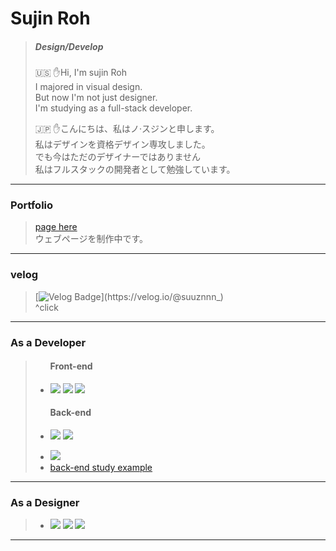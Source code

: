 # Sujin Roh
> ##### Design/Develop
> 
>🇺🇸
>✋Hi, I'm sujin Roh <br>
>I majored in visual design.<br>
>But now I'm not just designer.<br>
>I'm studying as a full-stack developer.<br>
>
>🇯🇵
>✋こんにちは、私はノ·スジンと申します。<br>
>私はデザインを資格デザイン専攻しました。<br>
>でも今はただのデザイナーではありません<br>
>私はフルスタックの開発者として勉強しています。<br>
>
>
>
>
>
> 
>
>
>

---
### Portfolio
>
> <a href="https://suzinroh.github.io/Page/index.html"> page here</a> <br>
> ウェブページを制作中です。<br>
> 
>
>
>
---
### velog
> 
> [![Velog Badge](http://img.shields.io/badge/-Velog-20c997?style=flat&link=https://velog.io/@suuznnn_)](https://velog.io/@suuznnn_)  
>  ^click
> 
>










---
### As a Developer
>   <ul>
>      <h4>Front-end</h4>
>      <li><p float="center">
>      <img src="https://img.shields.io/badge/HTML5-E34F26?style=flat-square&logo=HTML5&logoColor=white"/>
>      <img src="https://img.shields.io/badge/CSS3-1572B6?style=flat-square&logo=CSS3&logoColor=white"/>
>      <img src="https://img.shields.io/badge/JavaScript-F7DF1E?style=flat-square&logo=JavaScript&logoColor=white"/>
>      </p>
>      <h4>Back-end</h4>
>      <li> <p><img src="https://img.shields.io/badge/Java-007396?style=flat-square&logo=Java&logoColor=white"/>
>      <img src="https://img.shields.io/badge/Oracle-F80000?style=flat-square&logo=Oracle&logoColor=white"/></p>
>      <li><img src="https://img.shields.io/badge/Node.js-339933?style=flat-square&logo=Node.js&logoColor=white"/>
>      <li><a href="https://github.com/SuzinRoh/jslproject">back-end study example</a>
>    </ul>  
 ---

### As a Designer
>   <ul>
>   <li><p float="center">
>   <img src="https://img.shields.io/badge/Adobe_Illustrator-FF9A00?style=flatsquare&logo=AdobeIllustrator&logoColor=white"/>
>   <img src="https://img.shields.io/badge/Adobe_Photoshop-31A8FF?style=flat-square&logo=AdobePhotoshop&logoColor=white" />
>   <img src="https://img.shields.io/badge/Blender-F5792A?style=flat-square&logo=Blender&logoColor=white" /></p>
>   </ul>
>   
>
-------
<!--[![Hits](https://hits.seeyoufarm.com/api/count/incr/badge.svg?url=https%3A%2F%2Fgithub.com%2FSuzinRoh&count_bg=%2379C83D&title_bg=%23555555&icon=&icon_color=%23E7E7E7&title=hits&edge_flat=true)](https://hits.seeyoufarm.com)
-->
